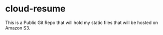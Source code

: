 # cloud-resume
This is a Public Git Repo that will hold my static files that will be hosted on Amazon S3.
